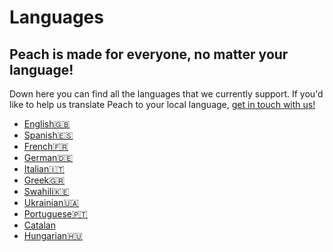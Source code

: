 # Languages
## Peach is made for everyone, no matter your language!

Down here you can find all the languages that we currently support.
If you'd like to help us translate Peach to your local language, [get in touch with us!](mailto:hello@peachbitcoin.com)

- [English🇬🇧](/)
- [Spanish🇪🇸](/es)
- [French🇫🇷](/fr)
- [German🇩🇪](/de)
- [Italian🇮🇹](/it)
- [Greek🇬🇷](/el)
- [Swahili🇰🇪](/sw)
- [Ukrainian🇺🇦](/uk)
- [Portuguese🇵🇹](/pt)
- [Catalan](/ca)
- [Hungarian🇭🇺](/hu)
